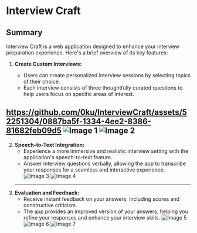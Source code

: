 # Interview Craft

## Summary

Interview Craft is a web application designed to enhance your interview preparation experience. Here's a brief overview of its key features:

1. **Create Custom Interviews:**
   - Users can create personalized interview sessions by selecting topics of their choice.
   - Each interview consists of three thoughtfully curated questions to help users focus on specific areas of interest.

   <!-- Embed the video here -->
https://github.com/0ku/InterviewCraft/assets/52251304/0887ba5f-1334-4ee2-8386-81682feb09d5
   ![Image 1](https://github.com/0ku/InterviewCraft/assets/52251304/764f0f94-c575-4d39-92d9-4692aa0dee01.png)
   ![Image 2](https://github.com/0ku/InterviewCraft/assets/52251304/7465a875-7dad-4517-915a-5fee456b6949.png)
   --------------
2. **Speech-to-Text Integration:**
   - Experience a more immersive and realistic interview setting with the application's speech-to-text feature.
   - Answer interview questions verbally, allowing the app to transcribe your responses for a seamless and interactive experience.
   ![Image 3](https://github.com/0ku/InterviewCraft/assets/52251304/f1b381ff-83ee-49da-9464-b9a6bfed8801.png)
   ![Image 4](https://github.com/0ku/InterviewCraft/assets/52251304/f441b2da-22d2-41de-bdf2-ea8df067df13.png)
   --------------
3. **Evaluation and Feedback:**
   - Receive instant feedback on your answers, including scores and constructive criticism.
   - The app provides an improved version of your answers, helping you refine your responses and enhance your interview skills.
   ![Image 5](https://github.com/0ku/InterviewCraft/assets/52251304/c4fef17e-48ba-4635-aee8-1779e716e685.png)
   ![Image 6](https://github.com/0ku/InterviewCraft/assets/52251304/effb1666-4da3-462f-b1b8-9afb75945356.png)
   ![Image 7](https://github.com/0ku/InterviewCraft/assets/52251304/898ed6a2-1655-4e1b-80b7-5f906e5a624b.png)
